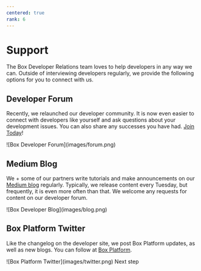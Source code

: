 ```yaml
---
centered: true
rank: 6
---
```


# Support

The Box Developer Relations team loves to help developers in any way we can.
Outside of interviewing developers regularly, we provide the following
options for you to connect with us.

## Developer Forum

Recently, we relaunched our developer community. It is now even easier to
connect with developers like yourself and ask questions about
your development issues. You can also share any successes you have had.
[Join Today][forum]!

<ImageFrame center>
![Box Developer Forum](images/forum.png)
</ImageFrame>

## Medium Blog

We + some of our partners write tutorials and make announcements on our
[Medium blog][medium] regularly. Typically, we release content every
Tuesday, but frequently, it is even more often than that. We welcome
any requests for content on our developer forum.

<ImageFrame center>
![Box Developer Blog](images/blog.png)
</ImageFrame>

## Box Platform Twitter

Like the changelog on the developer site, we post Box Platform
updates, as well as new blogs. You can follow at [Box Platform][twitter].

<ImageFrame center>
![Box Platform Twitter](images/twitter.png)
</ImageFrame>

<Next>
  Next step
</Next>

[samples]: g://cli/scripts
<!-- i18n-enable localize-links -->
[forum]: https://community.box.com/
[medium]: https://medium.com/box-developer-blog
[twitter]: https://twitter.com/BoxPlatform
<!-- i18n-disable localize-links -->
